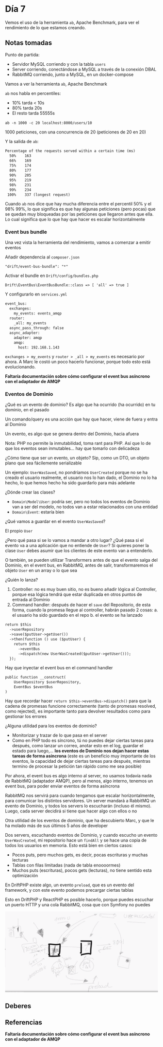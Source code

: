 # Día 7

Vemos el uso de la herramienta `ab`, Apache Benchmark, para ver el rendimiento
de lo que estamos creando.

## Notas tomadas

Punto de partida:

- Servidor MySQL corriendo y con la tabla `users`
- Server corriendo, conectándose a MySQL a través de la conexión DBAL
- RabbitMQ corriendo, junto a MySQL, en un docker-compose

Vamos a ver la herramienta `ab`, Apache Benchmark

`ab` nos habla en percentiles:

- 10% tarda < 10s
- 80% tarda 20s
- El resto tarda 55555s

`ab -n 1000 -c 20 localhost:8000/users/10`

1000 peticiones, con una concurrencia de 20 (peticiones de 20 en 20)

Y la salida de `ab`:

```
Percentage of the requests served within a certain time (ms)
  50%    163
  66%    169
  75%    174
  80%    177
  90%    205
  95%    219
  98%    231
  99%    234
 100%    337 (longest request)
```

Cuando `ab` nos dice que hay mucha diferencia entre el percentil 50% y el 98%
99%, lo que significa es que hay algunas peticiones (pero pocas) que se quedan
muy bloqueadas por las peticiones que llegaron antes que ella. Lo cual significa
que lo que hay que hacer es escalar horizontalmente

### Event bus bundle

Una vez vista la herramienta del rendimiento, vamos a comenzar a emitir eventos

Añadir dependencia al `composer.json`

```
"drift/event-bus-bundle": "*"
```

Activar el bundle en `Drift/config/bundles.php`

```
Drift\EventBus\EventBusBundle::class => [ 'all' => true ]
```

Y configurarlo en `services.yml`

```
event_bus:
  exchanges:
    my_events: events_amqp
  router:
    _all: my_events
  async_pass_through: false
  async_adapter:
    adapter: amqp
    amqp:
      host: 192.168.1.143
```

`exchanges > my_events` y `router > _all > my_events` es necesario por ahora.
A Marc le costó un poco hacerlo funcionar, porque todo esto está evolucionando.

**Faltaría documentación sobre cómo configurar el event bus asíncrono con el
adaptador de AMQP**

### Eventos de Dominio

¿Qué es un evento de dominio? Es algo que ha ocurrido (ha ocurrido) en tu dominio,
en el pasado

Un comando/query es una acción que hay que hacer, viene de fuera y entra al
Dominio

Un evento, es algo que se genera dentro del Dominio, hacia afuera

Nota: PHP no permite la inmutabilidad, toma rant para PHP. Así que lo de que los
eventos sean inmutables... hay que tomarlo con delicadeza

¿Cómo tiene que ser un evento, un objeto? Sip, como un DTO, un objeto plano que
sea fácilemente serializable

Un ejemplo: `UserWasSaved`, no pondríamos `UserCreated` porque no se ha creado
el usuario realmente, el usuario nos lo han dado, el Dominio no lo ha hecho, lo
que hemos hecho ha sido guardarlo para más adelante

¿Dónde crear las clases? 

- `Domain\Model\User`: podría ser, pero no todos los eventos de Dominio van a 
ser del modelo, no todos van a estar relacionados con una entidad
- `Domain\Event`: estaría bien

¿Qué vamos a guardar en el evento `UserWasSaved`?

El propio `User`

¿Pero qué pasa si se lo vamos a mandar a otro lugar? ¿Qué pasa si el evento va a
una aplicación que no entiende de `User`? Si quieres poner la clase `User`
debes asumir que los clientes de este evento van a entenderlo.

O también, se pueden utilizar Transformers antes de que el evento salga del Dominio,
en el event bus, en RabbitMQ, antes de salir, transformaremos el objeto `User` en
un array o lo que sea

¿Quién lo lanza?

1. Controller: no es muy buen sitio, no es bueno añadir lógica al Controller, porque
esa lógica tendrá que estar duplicada en otros puntos de entrada al Dominio
2. Command handler: después de hacer el `save` del Repositorio, de esta forma, cuando
la promesa llegue al controller, habrán pasado 2 cosas:
    a. el usuario ha sido guardado en el repo
    b. el evento se ha lanzado

```
return $this
  ->userRepository
  ->save($putUser->getUser())
  ->then(function () use ($putUser) {
    return $this
      ->eventBus
      ->dispatch(new UserWasCreated($putUser->getUser()));
  });
```

Hay que inyectar el event bus en el command handler

```
public function __construct(
    UserRepository $userRepository,
    EventBus $eventBus
)
```

Hay que recordar hacer `return $this->eventBus->dispatch()` para que la cadena
de promesas funcione correctamente (tanto de promesas resolved, como rejected), es
importante tanto para devolver resultados como para gestionar los errores

¿Alguna utilidad para los eventos de dominio?

- Monitorizar y trazar de lo que pasa en el server
- Como en PHP todo es síncrono, tú no puedes dejar ciertas tareas para después,
como lanzar un correo, anotar esto en el log, guardar el estado para luego,...
**los eventos de Dominio nos dejan hacer estas tareas de forma asíncrona**
(este es un beneficio muy importante de los eventos, la capacidad de dejar
ciertas tareas para después, mientras termino de procesar la petición tan
rápido como me sea posible)

Por ahora, el event bus es algo interno al server, no usamos todavía nada de
RabbitMQ (adaptador AMQP), pero al menos, algo interno, tenemos un event bus,
para poder enviar eventos de forma asíncrona

RabbitMQ nos servirá para cuando tengamos que escalar horizontalmente, para comunicar
los distintos servidores. Un server mandará a RabbitMQ un evento de Dominio, y
todos los servers lo escucharán (incluso él mismo). Luego, cada server decidirá
si tiene que hacer algo con ellos o no

Otra utilidad de los eventos de dominio, que ha descubierto Marc, y que le ha
molado más de sus últimos 5 años de developer

Dos servers, escuchando eventos de Dominio, y cuando escucho un evento
`UserWasCreated`, mi repositorio hace un `findAll` y se hace una copia de todos
los usuarios en memoria. Esto está bien en ciertos casos:

- Pocos puts, pero muchos gets, es decir, pocas escrituras y muchas lecturas
- Tablas con filas limitadas (nada de tabla enoooormes)
- Muchos puts (escrituras), pocos gets (lecturas), no tiene sentido esta optimización

En DriftPHP existe algo, un evento `preload`, que es un evento del framework, y con
este evento podemos precargar ciertas tablas

Esto en DriftPHP y ReactPHP es posible hacerlo, porque puedes escuchar un puerto
HTTP y una cola RabbitMQ, cosa que con Symfony no puedes

![domain-event-preload](../assets/images/2020/domain-event-preload.png)

## Deberes

## Referencias

**Faltaría documentación sobre cómo configurar el event bus asíncrono con el
adaptador de AMQP**
